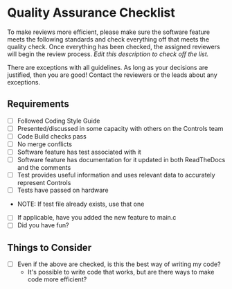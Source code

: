 # Quality Assurance Checklist 
To make reviews more efficient, please make sure the software feature meets the following standards and check everything off that meets the quality check. Once everything has been checked, the assigned reviewers will begin the review process. _Edit this description to check off the list._

There are exceptions with all guidelines. As long as your decisions are justified, then you are good! Contact the reviewers or the leads about any exceptions. 

## Requirements 
- [ ] Followed Coding Style Guide 
- [ ] Presented/discussed in some capacity with others on the Controls team
- [ ] Code Build checks pass 
- [ ] No merge conflicts 
- [ ] Software feature has test associated with it
- [ ] Software feature has documentation for it updated in both ReadTheDocs and the comments
- [ ] Test provides useful information and uses relevant data to accurately represent Controls 
- [ ] Tests have passed on hardware
- NOTE: If test file already exists, use that one
- [ ] If applicable, have you added the new feature to main.c
- [ ] Did you have fun?

## Things to Consider 
- [ ] Even if the above are checked, is this the best way of writing my code? 
    - It's possible to write code that works, but are there ways to make code more efficient? 
